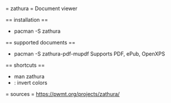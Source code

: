 = zathura =
Document viewer

== installation ==
* pacman -S zathura

== supported documents ==
* pacman -S zathura-pdf-mupdf
Supports PDF, ePub, OpenXPS

== shortcuts ==
* man zathura
* <c-r> : invert colors

= sources =
https://pwmt.org/projects/zathura/

